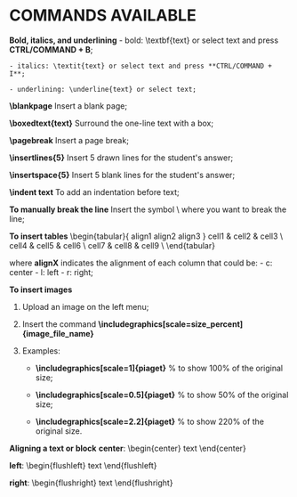 # COMMANDS AVAILABLE
**Bold, italics, and underlining**
    - bold: \textbf{text} or select text and press **CTRL/COMMAND + B**;
    
    - italics: \textit{text} or select text and press **CTRL/COMMAND + I**;
    
    - underlining: \underline{text} or select text;

**\blankpage** 
    Insert a blank page;
    
**\boxedtext{text}**
    Surround the one-line text with a box;

**\pagebreak**
    Insert a page break;

**\insertlines{5}**
    Insert 5 drawn lines for the student's answer;
    
**\insertspace{5}**
    Insert 5 blank lines for the student's answer;

**\indent text**
    To add an indentation before text;
    
**To manually break the line**
    Insert the symbol \\ where you want to break the line;

**To insert tables**
   \begin{tabular}{ align1 align2 align3 } 
       cell1 & cell2 & cell3 \\ 
       cell4 & cell5 & cell6 \\ 
       cell7 & cell8 & cell9 \\ 
   \end{tabular}
   
   where **alignX** indicates the alignment of each column that could be:
      - c: center
      - l: left
      - r: right;

**To insert images**
  1. Upload an image on the left menu;
     
  2. Insert the command
     **\includegraphics[scale=size_percent]{image_file_name}**

  3. Examples: 
      - **\includegraphics[scale=1]{piaget}**   % to show 100% of the original size;
        
      - **\includegraphics[scale=0.5]{piaget}** % to show 50% of the original size;
        
      - **\includegraphics[scale=2.2]{piaget}** % to show 220% of the original size.
    
**Aligning a text or block**
  **center**:
      \begin{center}
          text
      \end{center}

  **left**:
      \begin{flushleft}
          text
      \end{flushleft}
      
  **right**:
      \begin{flushright}
          text
      \end{flushright}